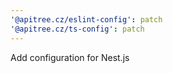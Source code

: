 ```yaml
---
'@apitree.cz/eslint-config': patch
'@apitree.cz/ts-config': patch
---
```


Add configuration for Nest.js
